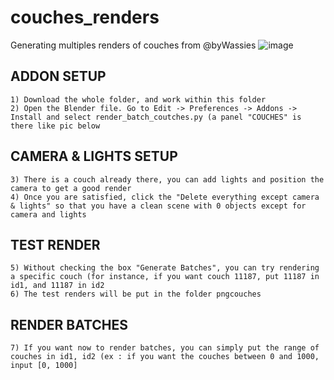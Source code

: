 # couches_renders
Generating multiples renders of couches from @byWassies
![image](https://github.com/platote/couches_renders/assets/84842352/69269576-cc87-45a0-b770-769244de53ab)
## ADDON SETUP
    1) Download the whole folder, and work within this folder
    2) Open the Blender file. Go to Edit -> Preferences -> Addons -> Install and select render_batch_coutches.py (a panel "COUCHES" is there like pic below
## CAMERA & LIGHTS SETUP
    3) There is a couch already there, you can add lights and position the camera to get a good render
    4) Once you are satisfied, click the "Delete everything except camera & lights" so that you have a clean scene with 0 objects except for camera and lights
## TEST RENDER
    5) Without checking the box "Generate Batches", you can try rendering a specific couch (for instance, if you want couch 11187, put 11187 in id1, and 11187 in id2
    6) The test renders will be put in the folder pngcouches
## RENDER BATCHES
    7) If you want now to render batches, you can simply put the range of couches in id1, id2 (ex : if you want the couches between 0 and 1000, input [0, 1000]
